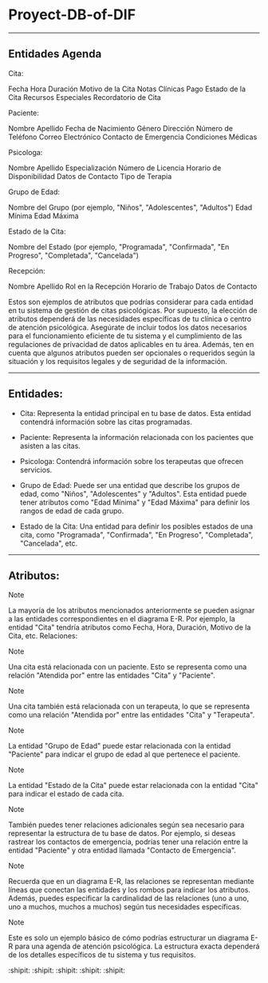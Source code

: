 # Proyect-DB-of-DIF
-------------------------------------------
Entidades Agenda
-------------------------------------------

Cita:

Fecha
Hora
Duración
Motivo de la Cita
Notas Clínicas
Pago
Estado de la Cita
Recursos Especiales
Recordatorio de Cita


Paciente:

Nombre
Apellido
Fecha de Nacimiento
Género
Dirección
Número de Teléfono
Correo Electrónico
Contacto de Emergencia
Condiciones Médicas


Psicologa:

Nombre
Apellido
Especialización
Número de Licencia
Horario de Disponibilidad
Datos de Contacto
Tipo de Terapia


Grupo de Edad:

Nombre del Grupo (por ejemplo, "Niños", "Adolescentes", "Adultos")
Edad Mínima
Edad Máxima


Estado de la Cita:

Nombre del Estado (por ejemplo, "Programada", "Confirmada", "En Progreso", "Completada", "Cancelada")


Recepción:

Nombre
Apellido
Rol en la Recepción
Horario de Trabajo
Datos de Contacto


Estos son ejemplos de atributos que podrías considerar para cada entidad en tu sistema de gestión de citas psicológicas. Por supuesto, la elección de atributos dependerá de las necesidades específicas de tu clínica o centro de atención psicológica. Asegúrate de incluir todos los datos necesarios para el funcionamiento eficiente de tu sistema y el cumplimiento de las regulaciones de privacidad de datos aplicables en tu área. Además, ten en cuenta que algunos atributos pueden ser opcionales o requeridos según la situación y los requisitos legales y de seguridad de la información.

---------------------------------------------------------
Entidades:
---------------------------------------------------------

* Cita: Representa la entidad principal en tu base de datos. Esta entidad contendrá información sobre las citas programadas.

* Paciente: Representa la información relacionada con los pacientes que asisten a las citas.

* Psicologa: Contendrá información sobre los terapeutas que ofrecen servicios.

* Grupo de Edad: Puede ser una entidad que describe los grupos de edad, como "Niños", "Adolescentes" y "Adultos". Esta entidad puede tener atributos como "Edad Mínima" y "Edad Máxima" para definir los rangos de edad de cada grupo.

* Estado de la Cita: Una entidad para definir los posibles estados de una cita, como "Programada", "Confirmada", "En Progreso", "Completada", "Cancelada", etc.

---------------------------------------------------------------
Atributos:
----------------------------------------------------------------

> [!NOTE]
> La mayoría de los atributos mencionados anteriormente se pueden asignar a las entidades correspondientes en el diagrama E-R. Por ejemplo, la entidad "Cita" tendría atributos como Fecha, Hora, Duración, Motivo de la Cita, etc.
Relaciones:

> [!NOTE]
> Una cita está relacionada con un paciente. Esto se representa como una relación "Atendida por" entre las entidades "Cita" y "Paciente".

> [!NOTE]
> Una cita también está relacionada con un terapeuta, lo que se representa como una relación "Atendida por" entre las entidades "Cita" y "Terapeuta".

> [!NOTE]
> La entidad "Grupo de Edad" puede estar relacionada con la entidad "Paciente" para indicar el grupo de edad al que pertenece el paciente.

> [!NOTE]
> La entidad "Estado de la Cita" puede estar relacionada con la entidad "Cita" para indicar el estado de cada cita.

> [!NOTE]
> También puedes tener relaciones adicionales según sea necesario para representar la estructura de tu base de datos. Por ejemplo, si deseas rastrear los contactos de emergencia, podrías tener una relación entre la entidad "Paciente" y otra entidad llamada "Contacto de Emergencia".

> [!NOTE]
> Recuerda que en un diagrama E-R, las relaciones se representan mediante líneas que conectan las entidades y los rombos para indicar los atributos. Además, puedes especificar la cardinalidad de las relaciones (uno a uno, uno a muchos, muchos a muchos) según tus necesidades específicas.

> [!NOTE]
> Este es solo un ejemplo básico de cómo podrías estructurar un diagrama E-R para una agenda de atención psicológica. La estructura exacta dependerá de los detalles específicos de tu sistema y tus requisitos.

:shipit: :shipit: :shipit: :shipit: :shipit:
